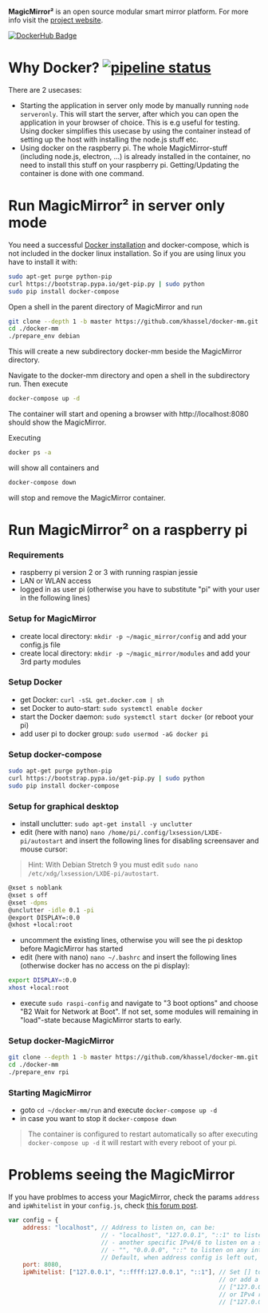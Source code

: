 **MagicMirror²** is an open source modular smart mirror platform. For more info visit the [project website](https://github.com/MichMich/MagicMirror).

[![DockerHub Badge](https://dockeri.co/image/karsten13/magicmirror)](https://hub.docker.com/r/karsten13/magicmirror/)

# Why Docker? [![pipeline status](https://gitlab.com/khassel/magicmirror/badges/master/pipeline.svg)](https://gitlab.com/khassel/magicmirror/commits/master)
There are 2 usecases:
- Starting the application in server only mode by manually running `node serveronly`. This will start the server, after which you can open the application in your browser of choice. This is e.g useful for testing. Using docker simplifies this usecase by using the container instead of setting up the host with installing the node.js stuff etc.
- Using docker on the raspberry pi. The whole MagicMirror-stuff (including node.js, electron, ...) is already installed in the container, no need to install this stuff on your raspberry pi. Getting/Updating the container is done with one command.

# Run MagicMirror² in server only mode
You need a successful [Docker installation](https://docs.docker.com/engine/installation/) and docker-compose, which is not included in the docker linux installation. So if you are using linux you have to install it with:
````bash
sudo apt-get purge python-pip
curl https://bootstrap.pypa.io/get-pip.py | sudo python
sudo pip install docker-compose
````

Open a shell in the parent directory of MagicMirror and run 
````bash
git clone --depth 1 -b master https://github.com/khassel/docker-mm.git
cd ./docker-mm
./prepare_env debian
````
This will create a new subdirectory docker-mm beside the MagicMirror directory.

Navigate to the docker-mm directory and open a shell in the subdirectory run. Then execute

````bash
docker-compose up -d
````

The container will start and opening a browser with http://localhost:8080 should show the MagicMirror.

Executing
````bash
docker ps -a
````
will show all containers and 

````bash
docker-compose down
````

will stop and remove the MagicMirror container.

# Run MagicMirror² on a raspberry pi

### Requirements
- raspberry pi version 2 or 3 with running raspian jessie
- LAN or WLAN access
- logged in as user pi (otherwise you have to substitute "pi" with your user in the following lines)

### Setup for MagicMirror
- create local directory: `mkdir -p ~/magic_mirror/config` and add your config.js file
- create local directory: `mkdir -p ~/magic_mirror/modules` and add your 3rd party modules

### Setup Docker
- get Docker: `curl -sSL get.docker.com | sh`
- set Docker to auto-start: `sudo systemctl enable docker`
- start the Docker daemon: `sudo systemctl start docker` (or reboot your pi)
- add user pi to docker group: `sudo usermod -aG docker pi`

### Setup docker-compose
````bash
sudo apt-get purge python-pip
curl https://bootstrap.pypa.io/get-pip.py | sudo python
sudo pip install docker-compose
````

### Setup for graphical desktop
- install unclutter: `sudo apt-get install -y unclutter`
- edit (here with nano) `nano /home/pi/.config/lxsession/LXDE-pi/autostart` and insert the following lines for disabling screensaver and mouse cursor:
> Hint: With Debian Stretch 9 you must edit `sudo nano /etc/xdg/lxsession/LXDE-pi/autostart`.

````bash
@xset s noblank
@xset s off
@xset -dpms
@unclutter -idle 0.1 -pi
@export DISPLAY=:0.0
@xhost +local:root
````
	
- uncomment the existing lines, otherwise you will see the pi desktop before MagicMirror has started
- edit (here with nano) ```nano ~/.bashrc``` and insert the following lines (otherwise docker has no access on the pi display):
````bash
export DISPLAY=:0.0
xhost +local:root
````
- execute `sudo raspi-config` and navigate to "3 boot options" and choose "B2 Wait for Network at Boot". If not set, some modules will remaining in "load"-state because MagicMirror starts to early.

### Setup docker-MagicMirror
````bash
git clone --depth 1 -b master https://github.com/khassel/docker-mm.git
cd ./docker-mm
./prepare_env rpi
````

### Starting MagicMirror
- goto `cd ~/docker-mm/run` and execute `docker-compose up -d`
- in case you want to stop it `docker-compose down`

> The container is configured to restart automatically so after executing `docker-compose up -d` it will restart with every reboot of your pi.

# Problems seeing the MagicMirror

If you have problmes to access your MagicMirror, check the params `address` and `ipWhitelist` in your 
`config.js`, check [this forum post](https://forum.magicmirror.builders/topic/1326/ipwhitelist-howto).

````javascript
var config = {
	address: "localhost", // Address to listen on, can be:
	                      // - "localhost", "127.0.0.1", "::1" to listen on loopback interface
	                      // - another specific IPv4/6 to listen on a specific interface
	                      // - "", "0.0.0.0", "::" to listen on any interface
	                      // Default, when address config is left out, is "localhost"
	port: 8080,
	ipWhitelist: ["127.0.0.1", "::ffff:127.0.0.1", "::1"], // Set [] to allow all IP addresses
	                                                       // or add a specific IPv4 of 192.168.1.5 :
	                                                       // ["127.0.0.1", "::ffff:127.0.0.1", "::1", "::ffff:192.168.1.5"],
	                                                       // or IPv4 range of 192.168.3.0 --> 192.168.3.15 use CIDR format :
	                                                       // ["127.0.0.1", "::ffff:127.0.0.1", "::1", "::ffff:192.168.3.0/28"],
````

